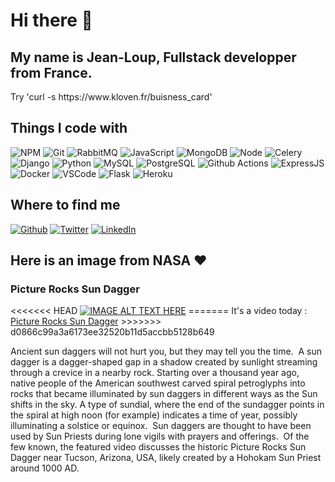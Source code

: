 <h1>Hi there 👋</h1>
<h2>My name is Jean-Loup, Fullstack developper from France.</h2>
<p>Try 'curl -s https://www.kloven.fr/buisness_card'</p>
<h2>Things I code with</h2>
<p>
  <img alt="NPM" src="https://img.shields.io/badge/-NPM-CB3837?style=flat-square&logo=npm&logoColor=white" />
  <img alt="Git" src="https://img.shields.io/badge/-Git-F05032?style=flat-square&logo=Git&logoColor=white" />
  <img alt="RabbitMQ" src="https://img.shields.io/badge/-RabbitMQ-FF6600?style=flat-square&logo=RabbitMQ&logoColor=white" />
  <img alt="JavaScript" src="https://img.shields.io/badge/-JavaScript-F7DF1E?style=flat-square&logo=JavaScript&logoColor=white" />
  <img alt="MongoDB" src="https://img.shields.io/badge/-MongoDB-47A248?style=flat-square&logo=MongoDB&logoColor=white" />
  <img alt="Node" src="https://img.shields.io/badge/-Node-339933?style=flat-square&logo=Node.js&logoColor=white" />
  <img alt="Celery" src="https://img.shields.io/badge/-Celery-37814A?style=flat-square&logo=Celery&logoColor=white" />
  <img alt="Django" src="https://img.shields.io/badge/-Django-092E20?style=flat-square&logo=Django&logoColor=white" />
  <img alt="Python" src="https://img.shields.io/badge/-Python-3776AB?style=flat-square&logo=Python&logoColor=white" />
  <img alt="MySQL" src="https://img.shields.io/badge/-MySQL-4479A1?style=flat-square&logo=MySQL&logoColor=white" />
  <img alt="PostgreSQL" src="https://img.shields.io/badge/-PostgreSQL-336791?style=flat-square&logo=PostgreSQL&logoColor=white" />
  <img alt="Github Actions" src="https://img.shields.io/badge/-Github Actions-2088FF?style=flat-square&logo=github-actions&logoColor=white" />
  <img alt="ExpressJS" src="https://img.shields.io/badge/-ExpressJS-45b8d8?style=flat-square&logo=Express.js&logoColor=white" />
  <img alt="Docker" src="https://img.shields.io/badge/-Docker-2496ED?style=flat-square&logo=Docker&logoColor=white" />
  <img alt="VSCode" src="https://img.shields.io/badge/-VSCode-007ACC?style=flat-square&logo=visual-studio-code&logoColor=white" />
  <img alt="Flask" src="https://img.shields.io/badge/-Flask-000000?style=flat-square&logo=Flask&logoColor=white" />
  <img alt="Heroku" src="https://img.shields.io/badge/-Heroku-430098?style=flat-square&logo=Heroku&logoColor=white" />

</p>


<h2> Where to find me </h2>
<p>
    <a href="https://github.com/Kl0ven" target="_blank"><img alt="Github" src="https://img.shields.io/badge/GitHub-%2312100E.svg?&style=for-the-badge&logo=Github&logoColor=white" /></a> 
    <a href="https://twitter.com/Kl0ven" target="_blank"><img alt="Twitter" src="https://img.shields.io/badge/twitter-%231DA1F2.svg?&style=for-the-badge&logo=twitter&logoColor=white" /></a> 
    <a href="https://www.linkedin.com/in/jean-loup-monnier-171791113/" target="_blank"><img alt="LinkedIn" src="https://img.shields.io/badge/linkedin-%230077B5.svg?&style=for-the-badge&logo=linkedin&logoColor=white" /></a>
</p>

<h2>Here is an image from NASA ❤</h2>
<h3>Picture Rocks Sun Dagger</h3>
<<<<<<< HEAD
  <a href="http://www.youtube.com/watch?feature=player_embedded&v=X_UOLpUDwpU" target="_blank"><img src="http://img.youtube.com/vi/X_UOLpUDwpU/0.jpg" alt="IMAGE ALT TEXT HERE" /></a>
=======
  It's a video today : <a href="https:&#x2F;&#x2F;www.youtube.com&#x2F;embed&#x2F;X_UOLpUDwpU?rel&#x3D;0">Picture Rocks Sun Dagger</a>
>>>>>>> d0866c99a3a6173ee32520b11d5accbb5128b649


<p>Ancient sun daggers will not hurt you, but they may tell you the time.  A sun dagger is a dagger-shaped gap in a shadow created by sunlight streaming through a crevice in a nearby rock. Starting over a thousand year ago, native people of the American southwest carved spiral petroglyphs into rocks that became illuminated by sun daggers in different ways as the Sun shifts in the sky. A type of sundial, where the end of the sundagger points in the spiral at high noon (for example) indicates a time of year, possibly illuminating a solstice or equinox.  Sun daggers are thought to have been used by Sun Priests during lone vigils with prayers and offerings.  Of the few known, the featured video discusses the historic Picture Rocks Sun Dagger near Tucson, Arizona, USA, likely created by a Hohokam Sun Priest around 1000 AD. </p>





